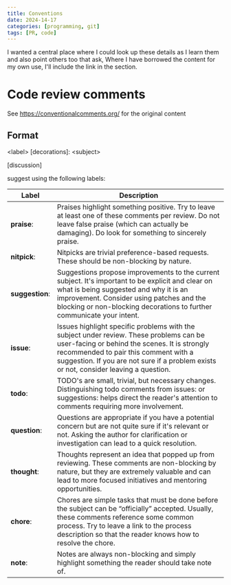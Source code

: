 ```yaml
---
title: Conventions
date: 2024-14-17
categories: [programming, git]
tags: [PR, code]
---
```


I wanted a central place where I could look up these details as I learn them and also point others too that ask, Where I have borrowed the content for my own use, I'll include the link in the section.

# Code review comments

See https://conventionalcomments.org/ for the original content

## Format

\<label> [decorations]: \<subject>

[discussion]

suggest using the following labels:

| Label | Description |
|---|---|
| **praise**:	|Praises highlight something positive. Try to leave at least one of these comments per review. Do not leave false praise (which can actually be damaging). Do look for something to sincerely praise.|
| **nitpick**:	|Nitpicks are trivial preference-based requests. These should be non-blocking by nature.|
|**suggestion**:	|Suggestions propose improvements to the current subject. It's important to be explicit and clear on what is being suggested and why it is an improvement. Consider using patches and the blocking or non-blocking decorations to further communicate your intent.|
|**issue**:	|Issues highlight specific problems with the subject under review. These problems can be user-facing or behind the scenes. It is strongly recommended to pair this comment with a suggestion. If you are not sure if a problem exists or not, consider leaving a question.|
|**todo**:	|TODO's are small, trivial, but necessary changes. Distinguishing todo comments from issues: or suggestions: helps direct the reader's attention to comments requiring more involvement.|
| **question**:	|Questions are appropriate if you have a potential concern but are not quite sure if it's relevant or not. Asking the author for clarification or investigation can lead to a quick resolution.|
| **thought**:	|Thoughts represent an idea that popped up from reviewing. These comments are non-blocking by nature, but they are extremely valuable and can lead to more focused initiatives and mentoring opportunities.|
| **chore**:	|Chores are simple tasks that must be done before the subject can be “officially” accepted. Usually, these comments reference some common process. Try to leave a link to the process description so that the reader knows how to resolve the chore.|
| **note**:	|Notes are always non-blocking and simply highlight something the reader should take note of.|
